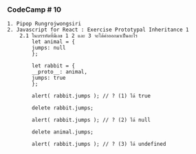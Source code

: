 ### CodeCamp # 10
    1. Pipop Rungrojwongsiri
    2. Javascript for React : Exercise Prototypal Inheritance 1
        2.1 ในบรรทัดที่มีเลข 1 2 และ 3 จะได้ค่าออกมาเป็นอะไร
            let animal = {
            jumps: null
            };

            let rabbit = {
            __proto__: animal,
            jumps: true
            };

            alert( rabbit.jumps ); // ? (1) ได้ true

            delete rabbit.jumps;

            alert( rabbit.jumps ); // ? (2) ได้ null

            delete animal.jumps;

            alert( rabbit.jumps ); // ? (3) ได้ undefined